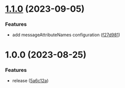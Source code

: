 # [1.1.0](https://github.com/fgiova/fastify-sqs-consumer/compare/1.0.0...1.1.0) (2023-09-05)


### Features

* add messageAttributeNames configuration ([f27d981](https://github.com/fgiova/fastify-sqs-consumer/commit/f27d981d6c183adf41d7cd158b2e98081b4e9f4d))

# 1.0.0 (2023-08-25)


### Features

* release ([5a6c12a](https://github.com/fgiova/fastify-sqs-consumer/commit/5a6c12a630fef4b93fda84cbca7bf8ffe4322c9a))
